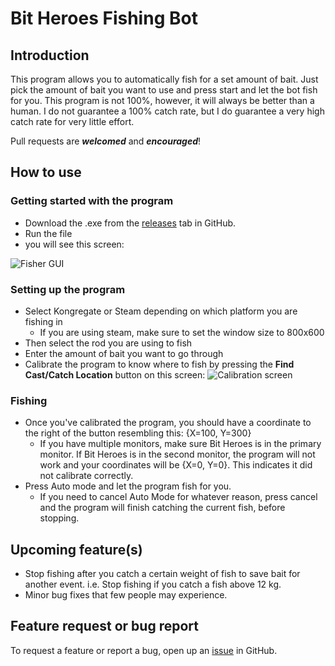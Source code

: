 # Bit Heroes Fishing Bot

## Introduction

This program allows you to automatically fish for a set amount of bait. Just pick the amount of bait you want to use and press start and let the bot fish for you. This program is not 100%, however, it will always be better than a human. I do not guarantee a 100% catch rate, but I do guarantee a very high catch rate for very little effort.

Pull requests are ***welcomed*** and ***encouraged***!

## How to use
### Getting started with the program
- Download the .exe from the [releases](https://github.com/tiemonl/Bit-Heroes-Fishing-Bot/releases) tab in GitHub.
- Run the file
- you will see this screen:

![Fisher GUI](https://i.imgur.com/19MnQxW.png)

### Setting up the program
- Select Kongregate or Steam depending on which platform you are fishing in
    - If you are using steam, make sure to set the window size to 800x600
- Then select the rod you are using to fish
- Enter the amount of bait you want to go through
- Calibrate the program to know where to fish by pressing the **Find Cast/Catch Location** button on this screen:
![Calibration screen](https://i.imgur.com/8mJ0T4o.png)

### Fishing
- Once you've calibrated the program, you should have a coordinate to the right of the button resembling this: {X=100, Y=300}
    - If you have multiple monitors, make sure Bit Heroes is in the primary monitor. If Bit Heroes is in the second monitor, the program will not work and your coordinates will be {X=0, Y=0}. This indicates it did not calibrate correctly.
- Press Auto mode and let the program fish for you.
    - If you need to cancel Auto Mode for whatever reason, press cancel and the program will finish catching the current fish, before stopping.


## Upcoming feature(s)
- Stop fishing after you catch a certain weight of fish to save bait for another event. i.e. Stop fishing if you catch a fish above 12 kg.
- Minor bug fixes that few people may experience.

## Feature request or bug report
To request a feature or report a bug, open up an [issue](https://github.com/tiemonl/Bit-Heroes-Fishing-Bot/issues) in GitHub.